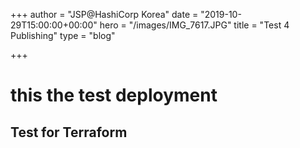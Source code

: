 +++
author = "JSP@HashiCorp Korea"
date = "2019-10-29T15:00:00+00:00"
hero = "/images/IMG_7617.JPG"
title = "Test 4 Publishing"
type = "blog"

+++
# this the test deployment

## Test for Terraform